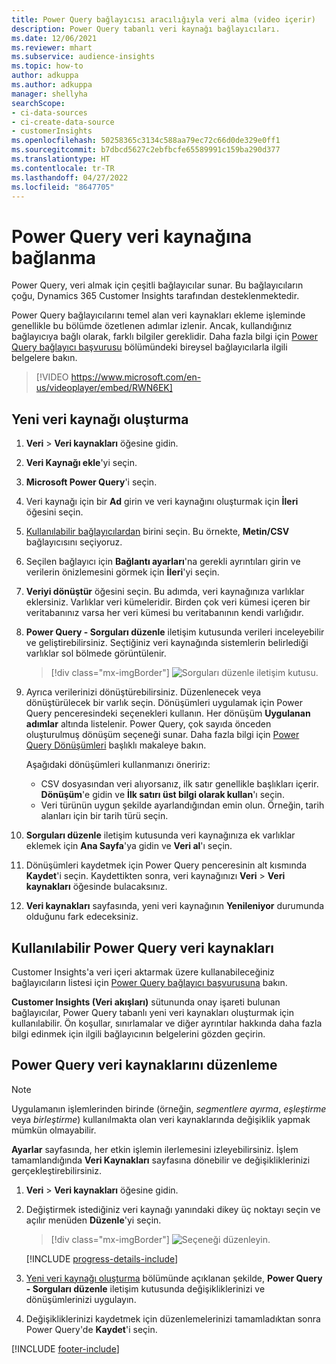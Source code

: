 ```yaml
---
title: Power Query bağlayıcısı aracılığıyla veri alma (video içerir)
description: Power Query tabanlı veri kaynağı bağlayıcıları.
ms.date: 12/06/2021
ms.reviewer: mhart
ms.subservice: audience-insights
ms.topic: how-to
author: adkuppa
ms.author: adkuppa
manager: shellyha
searchScope:
- ci-data-sources
- ci-create-data-source
- customerInsights
ms.openlocfilehash: 50258365c3134c588aa79ec72c66d0de329e0ff1
ms.sourcegitcommit: b7dbcd5627c2ebfbcfe65589991c159ba290d377
ms.translationtype: HT
ms.contentlocale: tr-TR
ms.lasthandoff: 04/27/2022
ms.locfileid: "8647705"
---
```

# <a name="connect-to-a-power-query-data-source"></a>Power Query veri kaynağına bağlanma

Power Query, veri almak için çeşitli bağlayıcılar sunar. Bu bağlayıcıların çoğu, Dynamics 365 Customer Insights tarafından desteklenmektedir. 

Power Query bağlayıcılarını temel alan veri kaynakları ekleme işleminde genellikle bu bölümde özetlenen adımlar izlenir. Ancak, kullandığınız bağlayıcıya bağlı olarak, farklı bilgiler gereklidir. Daha fazla bilgi için [Power Query bağlayıcı başvurusu](/power-query/connectors/) bölümündeki bireysel bağlayıcılarla ilgili belgelere bakın.

> [!VIDEO https://www.microsoft.com/en-us/videoplayer/embed/RWN6EK]

## <a name="create-a-new-data-source"></a>Yeni veri kaynağı oluşturma

1. **Veri** > **Veri kaynakları** öğesine gidin.

1. **Veri Kaynağı ekle**'yi seçin.

1. **Microsoft Power Query**'i seçin.

1. Veri kaynağı için bir **Ad** girin ve veri kaynağını oluşturmak için **İleri** öğesini seçin.

1. [Kullanılabilir bağlayıcılardan](#available-power-query-data-sources) birini seçin. Bu örnekte, **Metin/CSV** bağlayıcısını seçiyoruz.

1. Seçilen bağlayıcı için **Bağlantı ayarları**'na gerekli ayrıntıları girin ve verilerin önizlemesini görmek için **İleri**'yi seçin.

1. **Veriyi dönüştür** öğesini seçin. Bu adımda, veri kaynağınıza varlıklar eklersiniz. Varlıklar veri kümeleridir. Birden çok veri kümesi içeren bir veritabanınız varsa her veri kümesi bu veritabanının kendi varlığıdır.

1. **Power Query - Sorguları düzenle** iletişim kutusunda verileri inceleyebilir ve geliştirebilirsiniz. Seçtiğiniz veri kaynağında sistemlerin belirlediği varlıklar sol bölmede görüntülenir.

   > [!div class="mx-imgBorder"]
   > ![Sorguları düzenle iletişim kutusu.](media/data-manager-configure-edit-queries.png "Sorguları düzenle diyaloğu")

1. Ayrıca verilerinizi dönüştürebilirsiniz. Düzenlenecek veya dönüştürülecek bir varlık seçin. Dönüşümleri uygulamak için Power Query penceresindeki seçenekleri kullanın. Her dönüşüm **Uygulanan adımlar** altında listelenir. Power Query, çok sayıda önceden oluşturulmuş dönüşüm seçeneği sunar. Daha fazla bilgi için [Power Query Dönüşümleri](/power-query/power-query-what-is-power-query#transformations) başlıklı makaleye bakın.

   Aşağıdaki dönüşümleri kullanmanızı öneririz:

   - CSV dosyasından veri alıyorsanız, ilk satır genellikle başlıkları içerir. **Dönüşüm**'e gidin ve **İlk satırı üst bilgi olarak kullan**'ı seçin.
   - Veri türünün uygun şekilde ayarlandığından emin olun. Örneğin, tarih alanları için bir tarih türü seçin.

1. **Sorguları düzenle** iletişim kutusunda veri kaynağınıza ek varlıklar eklemek için **Ana Sayfa**'ya gidin ve **Veri al**'ı seçin.

1. Dönüşümleri kaydetmek için Power Query penceresinin alt kısmında **Kaydet**'i seçin. Kaydettikten sonra, veri kaynağınızı **Veri** > **Veri kaynakları** öğesinde bulacaksınız.

1. **Veri kaynakları** sayfasında, yeni veri kaynağının **Yenileniyor** durumunda olduğunu fark edeceksiniz.

## <a name="available-power-query-data-sources"></a>Kullanılabilir Power Query veri kaynakları

Customer Insights'a veri içeri aktarmak üzere kullanabileceğiniz bağlayıcıların listesi için [Power Query bağlayıcı başvurusuna](/power-query/connectors/) bakın. 

**Customer Insights (Veri akışları)** sütununda onay işareti bulunan bağlayıcılar, Power Query tabanlı yeni veri kaynakları oluşturmak için kullanılabilir. Ön koşullar, sınırlamalar ve diğer ayrıntılar hakkında daha fazla bilgi edinmek için ilgili bağlayıcının belgelerini gözden geçirin.

## <a name="edit-power-query-data-sources"></a>Power Query veri kaynaklarını düzenleme

> [!NOTE]
> Uygulamanın işlemlerinden birinde (örneğin, *segmentlere ayırma*, *eşleştirme* veya *birleştirme*) kullanılmakta olan veri kaynaklarında değişiklik yapmak mümkün olmayabilir. 
>
> **Ayarlar** sayfasında, her etkin işlemin ilerlemesini izleyebilirsiniz. İşlem tamamlandığında **Veri Kaynakları** sayfasına dönebilir ve değişikliklerinizi gerçekleştirebilirsiniz.

1. **Veri** > **Veri kaynakları** öğesine gidin.

2. Değiştirmek istediğiniz veri kaynağı yanındaki dikey üç noktayı seçin ve açılır menüden **Düzenle**'yi seçin.

   > [!div class="mx-imgBorder"]
   > ![Seçeneği düzenleyin.](media/edit-option-data-sources.png "Seçeneği düzenle")

   [!INCLUDE [progress-details-include](includes/progress-details-pane.md)]
   
3. [Yeni veri kaynağı oluşturma](#create-a-new-data-source) bölümünde açıklanan şekilde, **Power Query - Sorguları düzenle** iletişim kutusunda değişikliklerinizi ve dönüşümlerinizi uygulayın.

4. Değişikliklerinizi kaydetmek için düzenlemelerinizi tamamladıktan sonra Power Query'de **Kaydet**'i seçin.


[!INCLUDE [footer-include](includes/footer-banner.md)]
